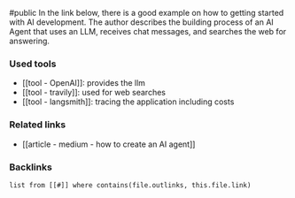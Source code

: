 #public 
In the link below, there is a good example on how to getting started with AI development. The author describes the building process of an AI Agent that uses an LLM, receives chat messages, and searches the web for answering. 

### Used tools
- [[tool - OpenAI]]: provides the llm
- [[tool - travily]]: used for web searches
- [[tool - langsmith]]: tracing the application including costs 


### Related links
- [[article - medium - how to create an AI agent]]


### Backlinks
```dataview 
list from [[#]] where contains(file.outlinks, this.file.link)
```

